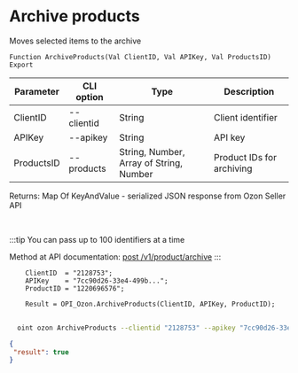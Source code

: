 ﻿---
sidebar_position: 12
---

# Archive products
 Moves selected items to the archive



`Function ArchiveProducts(Val ClientID, Val APIKey, Val ProductsID) Export`

  | Parameter | CLI option | Type | Description |
  |-|-|-|-|
  | ClientID | --clientid | String | Client identifier |
  | APIKey | --apikey | String | API key |
  | ProductsID | --products | String, Number, Array of String, Number | Product IDs for archiving |

  
  Returns:  Map Of KeyAndValue - serialized JSON response from Ozon Seller API

<br/>

:::tip
You can pass up to 100 identifiers at a time

 Method at API documentation: [post /v1/product/archive](https://docs.ozon.ru/api/seller/#operation/ProductAPI_ProductArchive)
:::
<br/>


```bsl title="Code example"
    ClientID  = "2128753";
    APIKey    = "7cc90d26-33e4-499b...";
    ProductID = "1220696576";

    Result = OPI_Ozon.ArchiveProducts(ClientID, APIKey, ProductID);
```



```sh title="CLI command example"
    
  oint ozon ArchiveProducts --clientid "2128753" --apikey "7cc90d26-33e4-499b..." --products %products%

```

```json title="Result"
{
 "result": true
}
```
